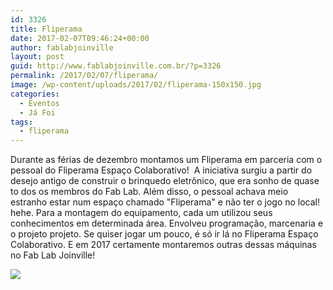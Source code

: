 ```yaml
---
id: 3326
title: Fliperama
date: 2017-02-07T09:46:24+00:00
author: fablabjoinville
layout: post
guid: http://www.fablabjoinville.com.br/?p=3326
permalink: /2017/02/07/fliperama/
image: /wp-content/uploads/2017/02/fliperama-150x150.jpg
categories:
  - Eventos
  - Já Foi
tags:
  - fliperama
---
```

Durante as férias de dezembro montamos um Fliperama em parceria com o pessoal
do Fliperama Espaço Colaborativo!  A iniciativa surgiu a partir do desejo
antigo de construir o brinquedo eletrônico, que era sonho de quase to dos os
membros do Fab Lab. Além disso, o pessoal achava meio estranho estar num espaço
chamado "Fliperama" e não ter o jogo no local! hehe. Para a montagem do
equipamento, cada um utilizou seus conhecimentos em determinada área. Envolveu
programação, marcenaria e o projeto projeto. Se quiser jogar um pouco, é só ir
lá no Fliperama Espaço Colaborativo. E em 2017 certamente montaremos outras
dessas máquinas no Fab Lab Joinville!

![](http://www.fablabjoinville.com.br/wp-content/uploads/2017/02/fliperama-768x768.jpg)
